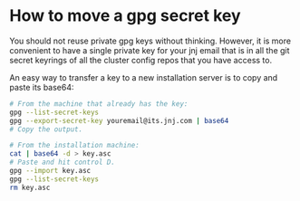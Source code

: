 # How to move a gpg secret key

You should not reuse private gpg keys without thinking. However, it is more
convenient to have a single private key for your jnj email that is in all the
git secret keyrings of all the cluster config repos that you have access to.

An easy way to transfer a key to a new installation server is to copy and paste
its base64:

```bash
# From the machine that already has the key:
gpg --list-secret-keys
gpg --export-secret-key youremail@its.jnj.com | base64
# Copy the output.
```

```bash
# From the installation machine:
cat | base64 -d > key.asc
# Paste and hit control D.
gpg --import key.asc
gpg --list-secret-keys
rm key.asc
```
